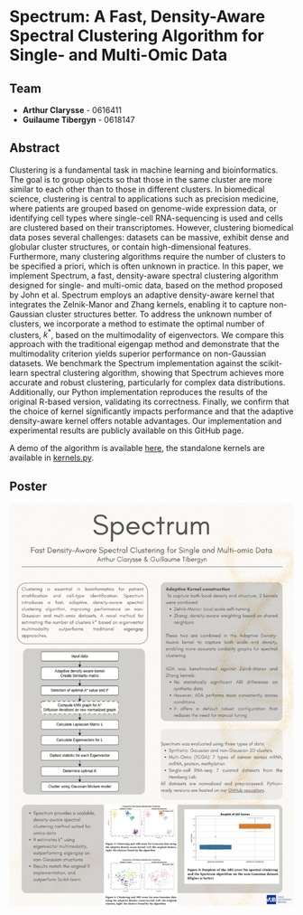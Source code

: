# Spectrum: A Fast, Density-Aware Spectral Clustering Algorithm for Single- and Multi-Omic Data
## Team
- **Arthur Clarysse** - 0616411
- **Guilaume Tibergyn** - 0618147

## Abstract
Clustering is a fundamental task in machine learning and bioinformatics. The goal is to group objects so that those in the same cluster are more similar to each other than to those in different clusters.
In biomedical science, clustering is central to applications such as precision medicine, where patients are grouped based on genome-wide expression data, or identifying cell types where single-cell RNA-sequencing is used and cells are clustered based on their transcriptomes.
However, clustering biomedical data poses several challenges: datasets can be massive, exhibit dense and globular cluster structures, or contain high-dimensional features. Furthermore, many clustering algorithms require the number of clusters to be specified a priori, which is often unknown in practice.
In this paper, we implement Spectrum, a fast, density-aware spectral clustering algorithm designed for single- and multi-omic data, based on the method proposed by John et al.
Spectrum employs an adaptive density-aware kernel that integrates the Zelnik-Manor and Zhang kernels, enabling it to capture non-Gaussian cluster structures better.
To address the unknown number of clusters, we incorporate a method to estimate the optimal number of clusters, $k^*$, based on the multimodality of eigenvectors. We compare this approach with the traditional eigengap method and demonstrate that the multimodality criterion yields superior performance on non-Gaussian datasets.
We benchmark the Spectrum implementation against the scikit-learn spectral clustering algorithm, showing that Spectrum achieves more accurate and robust clustering, particularly for complex data distributions. Additionally, our Python implementation reproduces the results of the original R-based version, validating its correctness.
Finally, we confirm that the choice of kernel significantly impacts performance and that the adaptive density-aware kernel offers notable advantages.
Our implementation and experimental results are publicly available on this GitHub page.

A demo of the algorithm is available [here](./Demo.ipynb), the standalone kernels are available in [kernels.py](./Kernels.py).

## Poster
![Poster](./Poster.png)


